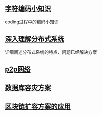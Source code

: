 ##  [字符编码小知识](https://renpeng2049.github.io/字符编码小知识)
coding过程中的编码小知识

##  [深入理解分布式系统](https://renpeng2049.github.io/字符编码汇总)
详细阐述分布式系统的特点、问题已经解决方案

## [p2p网络](https://renpeng2049.github.io/p2p网络)

## [数据库容灾方案](https://renpeng2049.github.io/数据库容灾方案)

## [区块链扩容方案的应用](https://renpeng2049.github.io/区块链扩容方案的应用)
